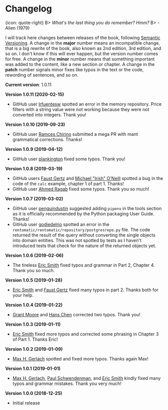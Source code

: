 # Changelog

{icon: quote-right}
B> _What's the last thing you do remember? Hmm?_
B> - Alien (1979)

I will track here changes between releases of the book, following [Semantic Versioning](https://semver.org/). A change in the **major** number means an incompatible change, that is a big rewrite of the book, also known as 2nd edition, 3rd edition, and so on. I don't know if this will ever happen, but the version number comes for free. A change in the **minor** number means that something important was added to the content, like a new section or chapter. A change in the **patch** number signals minor fixes like typos in the text or the code, rewording of sentences, and so on.

**Current version**: 1.0.11

**Version 1.0.11 (2020-02-15)**
* GitHub user [lrfuentesw](https://github.com/lrfuentesw) spotted an error in the memory repository. Price filters with a string value were not working because they were not converted into integers. Thank you!

**Version 1.0.10 (2019-09-23)**
* GitHub user [Ramces Chirino](https://github.com/chirinosky) submitted a mega PR with mant grammatical corrections. Thanks!

**Version 1.0.9 (2019-04-12)**
* GitHub user [plankington](https://github.com/plankington) fixed some typos. Thank you!

**Version 1.0.8 (2019-03-19)**
* GitHub users [Faust Gertz](https://github.com/faustgertz) and [Michael "Irish" O'Neill](https://github.com/IrishPrime) spotted a bug in the code of the `calc` example, chapter 1 of part 1. Thanks!
* GitHub user [Ahmed Ragab](https://github.com/Ragabov) fixed some typos. Thank you so much!

**Version 1.0.7 (2019-03-02)**
* GitHub user [penguindustin](https://github.com/penguindustin) suggested adding `pipenv` in the tools section as it is officially recommended by the Python packaging User Guide. Thanks!
* GitHub user [godiedelrio](https://github.com/godiedelrio) spotted an error in the `rentomatic/rentomatic/repository/postgresrepo.py` file. The code returned the result of the query without converting the single objects into domain entities. This was not spotted by tests as I haven't introduced tests that check for the nature of the returned objects yet.

**Version 1.0.6 (2019-02-06)**

* The tireless [Eric Smith](https://github.com/genericmoniker) fixed typos and grammar in Part 2, Chapter 4. Thank you so much.

**Version 1.0.5 (2019-01-28)**

* [Eric Smith](https://github.com/genericmoniker) and [Faust Gertz](https://github.com/faustgertz) fixed many typos in part 2. Thanks both for your help.

**Version 1.0.4 (2019-01-22)**

* [Grant Moore](https://github.com/grantmoore3d) and [Hans Chen](https://github.com/hanschen) corrected two typos. Thank you!

**Version 1.0.3 (2019-01-11)**

* [Eric Smith](https://github.com/genericmoniker) fixed more typos and corrected some phrasing in Chapter 3 of Part 1. Thanks Eric!

**Version 1.0.2 (2019-01-09)**

* [Max H. Gerlach](https://github.com/maxhgerlach) spotted and fixed more typos. Thanks again Max!

**Version 1.0.1 (2019-01-01)**

* [Max H. Gerlach](https://github.com/maxhgerlach), [Paul Schwendenman](https://github.com/paul-schwendenman), and [Eric Smith](https://github.com/genericmoniker) kindly fixed many typos and grammar mistakes. Thank you very much!

**Version 1.0.0 (2018-12-25)**

* Initial release